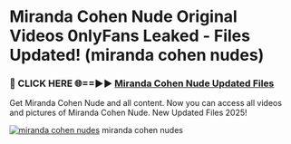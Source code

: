 # Miranda Cohen Nude Original Videos 0nlyFans Leaked - Files Updated! (miranda cohen nudes)

<h3>🔴 CLICK HERE 🌐==►► <a href="https://tinyurl.com/2p9ay9w9" rel="nofollow">Miranda Cohen Nude Updated Files</a></h3>

Get Miranda Cohen Nude and all content. Now you can access all videos and pictures of Miranda Cohen Nude. New Updated Files 2025!

[![miranda cohen nudes](https://i.imgur.com/KQgVmj3.gif)](https://tinyurl.com/2p9ay9w9)
miranda cohen nudes